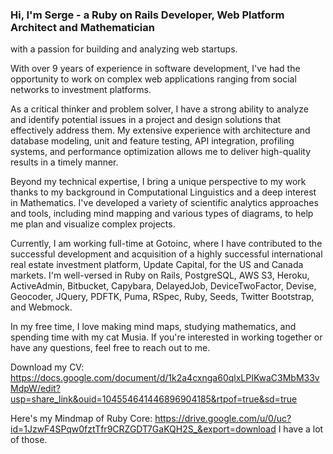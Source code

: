 ### Hi, I'm Serge - a Ruby on Rails Developer, Web Platform Architect and Mathematician
with a passion for building and analyzing web startups.

With over 9 years of experience in software development, I've had the opportunity to work on complex web applications ranging from social networks to investment platforms.

As a critical thinker and problem solver, I have a strong ability to analyze and identify potential issues in a project and design solutions that effectively address them. My extensive experience with architecture and database modeling, unit and feature testing, API integration, profiling systems, and performance optimization allows me to deliver high-quality results in a timely manner.

Beyond my technical expertise, I bring a unique perspective to my work thanks to my background in Computational Linguistics and a deep interest in Mathematics. I've developed a variety of scientific analytics approaches and tools, including mind mapping and various types of diagrams, to help me plan and visualize complex projects.

Currently, I am working full-time at Gotoinc, where I have contributed to the successful development and acquisition of a highly successful international real estate investment platform, Update Capital, for the US and Canada markets. I'm well-versed in Ruby on Rails, PostgreSQL, AWS S3, Heroku, ActiveAdmin, Bitbucket, Capybara, DelayedJob, DeviceTwoFactor, Devise, Geocoder, JQuery, PDFTK, Puma, RSpec, Ruby, Seeds, Twitter Bootstrap, and Webmock.

In my free time, I love making mind maps, studying mathematics, and spending time with my cat Musia. If you're interested in working together or have any questions, feel free to reach out to me.

Download my CV: https://docs.google.com/document/d/1k2a4cxnga60qlxLPIKwaC3MbM33vMdpW/edit?usp=share_link&ouid=104554641446896904185&rtpof=true&sd=true

Here's my Mindmap of Ruby Core:
https://drive.google.com/u/0/uc?id=1JzwF4SPqw0fztTfr9CRZGDT7GaKQH2S_&export=download
I have a lot of those.
